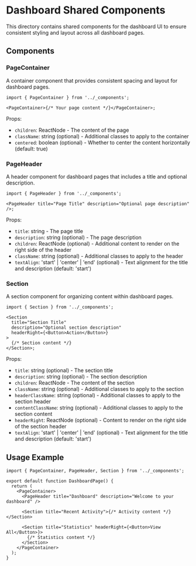 # Dashboard Shared Components

This directory contains shared components for the dashboard UI to ensure consistent styling and layout across all dashboard pages.

## Components

### PageContainer

A container component that provides consistent spacing and layout for dashboard pages.

```tsx
import { PageContainer } from '../_components';

<PageContainer>{/* Your page content */}</PageContainer>;
```

Props:

- `children`: ReactNode - The content of the page
- `className`: string (optional) - Additional classes to apply to the container
- `centered`: boolean (optional) - Whether to center the content horizontally (default: true)

### PageHeader

A header component for dashboard pages that includes a title and optional description.

```tsx
import { PageHeader } from '../_components';

<PageHeader title="Page Title" description="Optional page description" />;
```

Props:

- `title`: string - The page title
- `description`: string (optional) - The page description
- `children`: ReactNode (optional) - Additional content to render on the right side of the header
- `className`: string (optional) - Additional classes to apply to the header
- `textAlign`: 'start' | 'center' | 'end' (optional) - Text alignment for the title and description (default: 'start')

### Section

A section component for organizing content within dashboard pages.

```tsx
import { Section } from '../_components';

<Section
  title="Section Title"
  description="Optional section description"
  headerRight={<Button>Action</Button>}
>
  {/* Section content */}
</Section>;
```

Props:

- `title`: string (optional) - The section title
- `description`: string (optional) - The section description
- `children`: ReactNode - The content of the section
- `className`: string (optional) - Additional classes to apply to the section
- `headerClassName`: string (optional) - Additional classes to apply to the section header
- `contentClassName`: string (optional) - Additional classes to apply to the section content
- `headerRight`: ReactNode (optional) - Content to render on the right side of the section header
- `textAlign`: 'start' | 'center' | 'end' (optional) - Text alignment for the title and description (default: 'start')

## Usage Example

```tsx
import { PageContainer, PageHeader, Section } from '../_components';

export default function DashboardPage() {
  return (
    <PageContainer>
      <PageHeader title="Dashboard" description="Welcome to your dashboard" />

      <Section title="Recent Activity">{/* Activity content */}</Section>

      <Section title="Statistics" headerRight={<Button>View All</Button>}>
        {/* Statistics content */}
      </Section>
    </PageContainer>
  );
}
```
